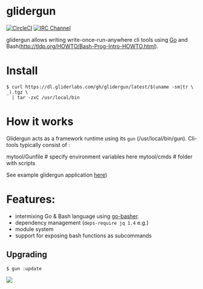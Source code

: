 # glidergun

[![CircleCI](https://img.shields.io/circleci/project/gliderlabs/glidergun/release.svg)](https://circleci.com/gh/gliderlabs/glidergun)
[![IRC Channel](https://img.shields.io/badge/irc-%23gliderlabs-blue.svg)](https://kiwiirc.com/client/irc.freenode.net/#gliderlabs)

glidergun allows writing write-once-run-anywhere cli tools using  [Go](https://golang.org) and Bash(http://tldp.org/HOWTO/Bash-Prog-Intro-HOWTO.html).

# Install

    $ curl https://dl.gliderlabs.com/gh/glidergun/latest/$(uname -sm|tr \  _).tgz \
      | tar -zxC /usr/local/bin


# How it works 

Glidergun acts as a framework runtime using its `gun` (/usr/local/bin/gun).
Cli-tools typically consist of :

   mytool/Gunfile             # specify environment variables here
   mytool/cmds                # folder with scripts
   
See example glidergun application [here](https://github.com/lalyos/glidergun-test))

# Features:

* intermixing Go & Bash language using [go-basher](https://github.com/progrium/go-basher). 
* dependency management (`deps-require jq 1.4` e.g.)
* module system
* support for exposing bash functions as subcommands

## Upgrading

	$ gun :update

<img src="https://ga-beacon.appspot.com/UA-58928488-2/glidergun/readme?pixel" />
